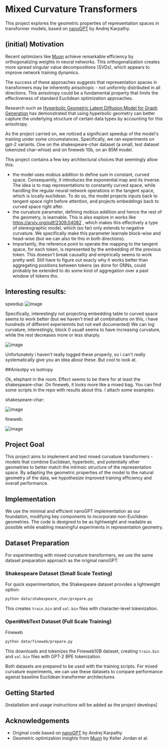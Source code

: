 # Mixed Curvature Transformers

This project explores the geometric properties of representation spaces in transformer models, based on [nanoGPT](https://github.com/karpathy/nanoGPT) by Andrej Karpathy.

## (initial) Motivation

Recent optimizers like [Muon](https://github.com/KellerJordan/Muon) achieve remarkable efficiency by orthogonalizing weights in neural networks. This orthogonalization creates more spread singular value decompositions (SVDs), which appears to improve network training dynamics.

The success of these approaches suggests that representation spaces in transformers may be inherently anisotropic - not uniformly distributed in all directions. This anisotropy could be a fundamental property that limits the effectiveness of standard Euclidean optimization approaches.

Research such as [Hyperbolic Geometric Latent Diffusion Model for Graph Generation](https://arxiv.org/abs/2405.03188) has demonstrated that using hyperbolic geometry can better capture the underlying structure of certain data types by accounting for this anisotropy.

As the project carried on, we noticed a significant speedup of the model's training under some circumstances. Specifically, we ran experiments on gpt-2 variants. One on the shakespeare-char dataset (a small, test dataset tokenized char-whise) and on fineweb 10b, on an 85M model. 

This project contains a few key architectural choices that seemingly allow this:
- the model uses mobius addition to define sum in constant, curved space. Consequently, it introduces the exponential map and its inverse. The idea is to map representations to constantly curved space, while handling the regular neural network operations in the tangent space, which is locally euclidean. To do so, the model projects inputs back to tangent space right before attention, and projects embeddings back to curved space right after.
- the curvature parameter, defining mobius addition and hence the rest of the geometry, is learnable. This is also explore in works like https://arxiv.org/pdf/2309.04082 , which makes this effectively a type of stereographic model, which (so far) only extends to negative curvature. We specifically make this parameter learnale block-wise and head-wise (but we can also tie this in both directions).
- Importantly, the reference point to operate the mapping to the tangent space, for each token, is represented by the embedding of the previous token. This doeesn't break causality and empirically seems to work pretty well. Still have to figure out exacly why it works better than aggregating positions between tokens (as done for GNNs, could probably be extended to do some kind of aggregation over a past window of tokens tho.


## Interesting results:

speedup ![image](https://github.com/user-attachments/assets/c73726ab-0a09-4155-a2da-96097d56ce2f)

Specifically, interestingly not projecting embedding table to curved space seems to work better (but we haven't tried all combinations on this, i have hundreds of different experiemnts but not ewll documented)
We can log curvature, interestingly, block 0 usuall seems to have increasing curvature, while the rest decreases more or less sharply. 

![image](https://github.com/user-attachments/assets/eb8636ee-a4f3-4c70-9825-5dfbe28e2067)

Unfortunately i haven't really logged these properly, so i can't really systematically give you an idea about these. But cool to look at. 



##Anisotpy vs isotropy

Ok, elephant in the room. Effect seems to be there for at least the shakespeare-char. On fineweb, it looks more like a mixed bag. You can find some scripts in the repo with results about this. I attach some examples:

shakespeare-char: 

![image](https://github.com/user-attachments/assets/7a41ef52-fc9e-424f-b2b4-cbd08ea7700d)

fineweb:

![image](https://github.com/user-attachments/assets/39a5514b-a4ab-4fbe-8cdc-e197dd4ad0c8)

## Project Goal

This project aims to implement and test mixed curvature transformers - models that combine Euclidean, hyperbolic, and potentially other geometries to better match the intrinsic structure of the representation space. By adapting the geometric properties of the model to the natural geometry of the data, we hypothesize improved training efficiency and overall performance.

## Implementation

We use the minimal and efficient nanoGPT implementation as our foundation, modifying key components to incorporate non-Euclidean geometries. The code is designed to be as lightweight and readable as possible while enabling meaningful experiments in representation geometry.

## Dataset Preparation

For experimenting with mixed curvature transformers, we use the same dataset preparation approach as the original nanoGPT:

### Shakespeare Dataset (Small Scale Testing)

For quick experimentation, the Shakespeare dataset provides a lightweight option:

```sh
python data/shakespeare_char/prepare.py
```

This creates `train.bin` and `val.bin` files with character-level tokenization.

### OpenWebText Dataset (Full Scale Training)

Fineweb
```sh
python data/fineweb/prepare.py
```

This downloads and tokenizes the Fineweb10B dataset, creating `train.bin` and `val.bin` files with GPT-2 BPE tokenization.

Both datasets are prepared to be used with the training scripts. For mixed curvature experiments, we can use these datasets to compare performance against baseline Euclidean transformer architectures.

## Getting Started

[Installation and usage instructions will be added as the project develops]

## Acknowledgements

- Original code based on [nanoGPT](https://github.com/karpathy/nanoGPT) by Andrej Karpathy
- Geometric optimization insights from [Muon](https://github.com/KellerJordan/Muon) by Keller Jordan et al.



